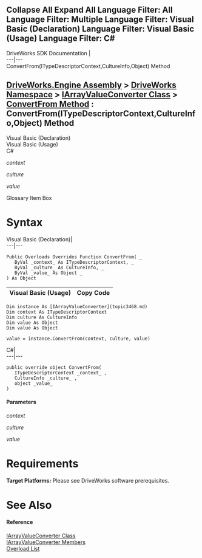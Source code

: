 Collapse All Expand All Language Filter: All  Language Filter: Multiple  Language Filter: Visual Basic (Declaration) Language Filter: Visual Basic (Usage) Language Filter: C#  
---  
DriveWorks SDK Documentation  |   
---|---  
ConvertFrom(ITypeDescriptorContext,CultureInfo,Object) Method   
  
[DriveWorks.Engine Assembly](topic2156.md) > [DriveWorks Namespace](topic2159.md) > [IArrayValueConverter Class](topic3468.md) > [ConvertFrom Method](topic3479.md) : ConvertFrom(ITypeDescriptorContext,CultureInfo,Object) Method  
---  
  
Visual Basic (Declaration)    
Visual Basic (Usage)    
C# 

_context_
    

_culture_
    

_value_
    

Glossary Item Box

# Syntax

Visual Basic (Declaration)|   
---|---  
      
    
    Public Overloads Overrides Function ConvertFrom( _
       ByVal _context_ As ITypeDescriptorContext, _
       ByVal _culture_ As CultureInfo, _
       ByVal _value_ As Object _
    ) As Object  
  
Visual Basic (Usage)| Copy Code  
---|---  
      
    
    Dim instance As [IArrayValueConverter](topic3468.md)
    Dim context As ITypeDescriptorContext
    Dim culture As CultureInfo
    Dim value As Object
    Dim value As Object
     
    value = instance.ConvertFrom(context, culture, value)  
  
C#|   
---|---  
      
    
    public override object ConvertFrom( 
       ITypeDescriptorContext _context_ ,
       CultureInfo _culture_ ,
       object _value_
    )  
  
#### Parameters

 _context_
    
_culture_
    
_value_
    

# Requirements

**Target Platforms:** Please see DriveWorks software prerequisites.

# See Also

#### Reference

[IArrayValueConverter Class](topic3468.md)   
[IArrayValueConverter Members](topic3469.md)   
[Overload List](topic3479.md)


